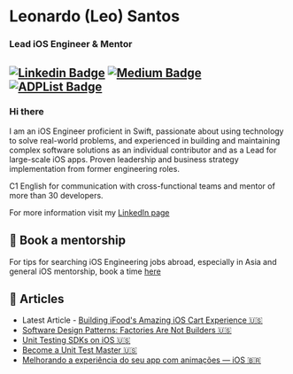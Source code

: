 
<h1> Leonardo (Leo) Santos </h1>
<h3> Lead iOS Engineer & Mentor </h3>

[![Linkedin Badge](https://img.shields.io/badge/-leocoout-blue?style=flat-square&logo=Linkedin&logoColor=white&link=https://www.linkedin.com/in/leocout/)](https://www.linkedin.com/in/leocout/) 
[![Medium Badge](https://img.shields.io/badge/-@leocoout-000000?style=flat-square&labelColor=000000&logo=Medium&link=https://medium.com/@leocoout/)](https://medium.com/@leocoout/)
[![ADPList Badge](https://img.shields.io/badge/-ADPList-A020F0?style=flat-square&link=https://adplist.org/mentors/leonardo-santos-Ir2N)]([https://medium.com/@leocoout/](https://adplist.org/mentors/leonardo-santos-Ir2N))
---

<h3> Hi there </h3>

I am an iOS Engineer proficient in Swift, passionate about using technology to solve real-world problems, and experienced in building and maintaining complex software solutions as an individual contributor and as a Lead for large-scale iOS apps. Proven leadership and business strategy implementation from former engineering roles.

C1 English for communication with cross-functional teams and mentor of more than 30 developers.

For more information visit my [LinkedIn page](https://www.linkedin.com/in/leocout/)

## 🤝 Book a mentorship
For tips for searching iOS Engineering jobs abroad, especially in Asia and general iOS mentorship, book a time [here](https://adplist.org/mentors/leonardo-santos-Ir2N)

## 📖 Articles

* Latest Article - [Building iFood's Amazing iOS Cart Experience 🇺🇸](https://medium.com/ifood-engineering/building-ifoods-amazing-ios-cart-experience-b281c97b471)
* [Software Design Patterns: Factories Are Not Builders 🇺🇸](https://betterprogramming.pub/software-design-patterns-factories-are-not-builders-dc4c1297de8f)
* [Unit Testing SDKs on iOS 🇺🇸](https://betterprogramming.pub/unit-test-static-and-singleton-frameworks-on-ios-df4e7d77a7b8)
* [Become a Unit Test Master 🇺🇸](https://leocoout.medium.com/become-a-unit-test-master-84f4fa276deb)
* [Melhorando a experiência do seu app com animações — iOS 🇧🇷](https://medium.com/@leocoout/melhorando-a-experi%C3%AAncia-do-seu-app-com-anima%C3%A7%C3%B5es-ios-5c09874b9eb5?sk=baab9addeb70bf7d0f71c8b3d6bcba54)

